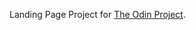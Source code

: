 Landing Page Project for [The Odin Project](https://www.theodinproject.com/paths/foundations/courses/foundations/lessons/landing-page).
